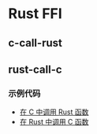 # Rust FFI 

## c-call-rust


## rust-call-c

### 示例代码

* [在 C 中调用 Rust 函数]()
* [在 Rust 中调用 C 函数]()
